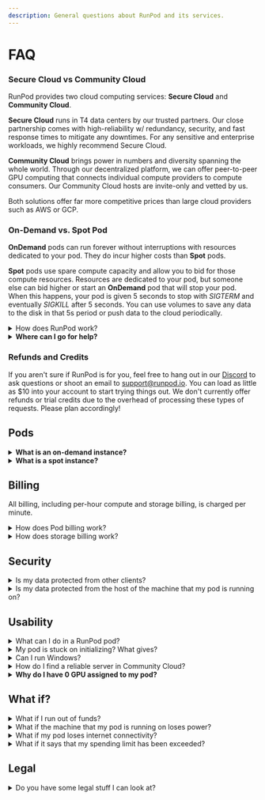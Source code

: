 ```yaml
---
description: General questions about RunPod and its services.
---
```


# FAQ

### **Secure Cloud vs Community Cloud**

RunPod provides two cloud computing services: **Secure Cloud** and **Community Cloud**.

**Secure Cloud** runs in T4 data centers by our trusted partners. Our close partnership comes with high-reliability w/ redundancy, security, and fast response times to mitigate any downtimes. For any sensitive and enterprise workloads, we highly recommend Secure Cloud.

**Community Cloud** brings power in numbers and diversity spanning the whole world. Through our decentralized platform, we can offer peer-to-peer GPU computing that connects individual compute providers to compute consumers. Our Community Cloud hosts are invite-only and vetted by us.

Both solutions offer far more competitive prices than large cloud providers such as AWS or GCP.

### On-Demand vs. Spot Pod

**OnDemand** pods can run forever without interruptions with resources dedicated to your pod. They do incur higher costs than **Spot** pods.

**Spot** pods use spare compute capacity and allow you to bid for those compute resources. Resources are dedicated to your pod, but someone else can bid higher or start an **OnDemand** pod that will stop your pod. When this happens, your pod is given 5 seconds to stop with _SIGTERM_ and eventually _SIGKILL_ after 5 seconds. You can use volumes to save any data to the disk in that 5s period or push data to the cloud periodically.

<details>

<summary>How does RunPod work?</summary>

RunPod leverages technologies like docker to containerize and isolate guest workloads on a host machine. We have built a decentralized platform where 1000s of servers can be connected to offer a seamless experience for all users.

</details>

<details>

<summary><strong>Where can I go for help?</strong></summary>

We'd be happy to help! Join our community on [discord](https://discord.gg/pJ3P2DbUUq), message us in our support chat, or email us at support@runpod.io

</details>

### Refunds and Credits

If you aren't sure if RunPod is for you, feel free to hang out in our [Discord](https://discord.gg/cUpRmau42V) to ask questions or shoot an email to [support@runpod.io](mailto:support@runpod.io). You can load as little as $10 into your account to start trying things out. We don't currently offer refunds or trial credits due to the overhead of processing these types of requests. Please plan accordingly!

## Pods

<details>

<summary><strong>What is an on-demand instance?</strong></summary>

A - On-demand instances are for non-interruptible workloads. You pay the on-demand price and cannot be displaced by other users as long as you have funds to keep your pod running.

</details>

<details>

<summary><strong>What is a spot instance?</strong></summary>

A spot instance is an interruptible instance that can generally be rented for much cheaper than an on-demand instance**.** Spot instances are great for stateless workloads like an API, or for workloads that you can periodically save to a volume disk. Your volume disk is retained even if your spot instance is interrupted.

</details>

## Billing

All billing, including per-hour compute and storage billing, is charged per minute.

<details>

<summary>How does Pod billing work?</summary>

Every pod has an hourly cost based on GPU type. You are charged for the pod every minute as long as the pod is running. The charge is against your RunPod credits. If you ever run out of credits, your pods will be automatically stopped, and you will get an email notification. Eventually, pods will be terminated if you don't refill your credit.

</details>

<details>

<summary>How does storage billing work?</summary>

We currently charge $0.1/GB/month for all storage on running pods and $0.2/GB/month for volume storage on stopped pods. Storage is tied to compute servers, and we want to ensure active users have enough space to run their workloads. Storage is charged per minute, and we never charge users if the host machine is down or unavailable from the public internet.

</details>

## Security

<details>

<summary>Is my data protected from other clients?</summary>

Yes. Your data is run in a multi-tenant environment where other clients do not have the ability to access your pod. For sensitive workloads requiring the best security, please use **Secure Cloud**.

</details>

<details>

<summary>Is my data protected from the host of the machine that my pod is running on?</summary>

Data privacy is important to us at RunPod. Our terms of service prohibit hosts from trying to inspect your pod data or usage patterns in any way. If you want the highest level of security, use Secure Cloud.

</details>

## Usability

<details>

<summary>What can I do in a RunPod pod?</summary>

You can run any docker container available on any publicly reachable container registry. If you are not well versed in containers, we recommend sticking with the default run templates like our RunPod PyTorch template. However, if you know what you are doing, you can do a lot more!

</details>

<details>

<summary>My pod is stuck on initializing? What gives?</summary>

Usually, this happens for one of several reasons. If you can't figure it out, contact us, and we'll be happy to help you.

1. You are trying to run a pod to SSH into, but you did not give the pod an idle job to run like "sleep infinity."
2. You have given your pod a command that it doesn't know how to run. Check the logs to make sure that you don't have any syntax errors, etc.

</details>

<details>

<summary>Can I run Windows?</summary>

We don't currently support windows. We want to do this in the future, but we do not have a solid timeframe for windows support.

</details>

<details>

<summary>How do I find a reliable server in Community Cloud?</summary>

It is important for RunPod to provide you with reliable servers. All of our listed servers must meet minimum reliability, and most are running in a data center! However, if you want the highest level of reliability and security, use Secure Cloud. RunPod calculates server reliability by maintaining a heartbeat with each server in real-time.

</details>

<details>

<summary><strong>Why do I have 0 GPU assigned to my pod?</strong></summary>

Most of our machines have between 4 and 8 GPUs per physical machine. When you start a pod, it is locked to a specific physical machine. If you keep it running (on-demand), then that GPU cannot be taken from you. However, if you stop your pod, it becomes available for a different user to rent. When you want to start your pod again, your specific machine may be wholly occupied! In this case, we give you the option to spin up your pod with 0 GPUs so you can retain access to your data.

Remember that this does not mean there are no more GPUs of that type available, just none on the physical machine that specific pod is locked to. We know this isn't ideal, but please bear with us until we develop some better solutions. Note that transfer pods have limited computing capabilities, so transferring files using a UI may be difficult, and you may need to resort to terminal access or cloud sync options.

</details>

## What if?

<details>

<summary>What if I run out of funds?</summary>

All your pods are stopped automatically when you don't have enough funds to keep your pods running for at least ten more minutes. When your pods are stopped, your container disk data will be lost, but your volume data will be preserved. You will have two days to add more funds. If you fail to do so, your pods will be terminated, and pod volumes will be removed.

After you add more funds to your account, you can start your pod if you wish (assuming enough GPUs are available on the host machine).

</details>

<details>

<summary>What if the machine that my pod is running on loses power?</summary>

If the host machine loses power, it will attempt to start your pod again when it returns online. Your volume data will be preserved, and your container will run the same command as it ran the first time you started renting it. Your container disk and anything in memory will be lost!

</details>

<details>

<summary>What if my pod loses internet connectivity?</summary>

The host machine will continue to run your pod to the best of its ability, even if it is not connected to the internet. If your job requires internet connectivity, then it will not function. You will **not** be charged if the host loses internet connectivity, even if it continues to run your job. You may, of course, request that your pod exit while the host is offline, and it will exit your pod when it regains network connectivity.

</details>

<details>

<summary>What if it says that my spending limit has been exceeded?</summary>

We implement a spending limit for newer accounts that will grow over time. This is because we have found that sometimes scammers try to interfere with the natural workings of the platform. We believe that this limit should not impact normal usage. We would be delighted to up your spending limit if you contact us and share your use case.

</details>

## Legal

<details>

<summary>Do you have some legal stuff I can look at?</summary>

Sure do! Take a look at our [legal page](https://www.runpod.io/legal).

</details>
